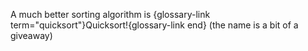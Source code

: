 A much better sorting algorithm is {glossary-link term="quicksort"}Quicksort!{glossary-link end} (the name is a bit of a giveaway)